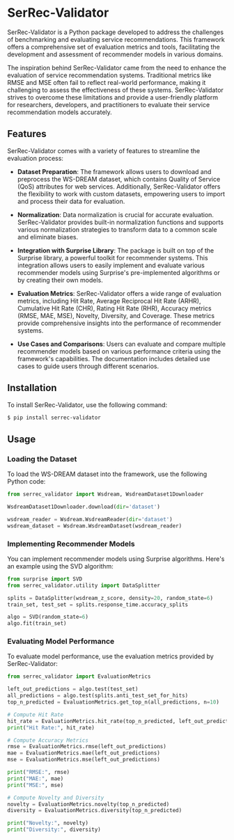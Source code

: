 # SerRec-Validator
SerRec-Validator is a Python package developed to address the challenges of benchmarking and evaluating service recommendations. This framework offers a comprehensive set of evaluation metrics and tools, facilitating the development and assessment of recommender models in various domains.

The inspiration behind SerRec-Validator came from the need to enhance the evaluation of service recommendation systems. Traditional metrics like RMSE and MSE often fail to reflect real-world performance, making it challenging to assess the effectiveness of these systems. SerRec-Validator strives to overcome these limitations and provide a user-friendly platform for researchers, developers, and practitioners to evaluate their service recommendation models accurately.

## Features

SerRec-Validator comes with a variety of features to streamline the evaluation process:

- **Dataset Preparation**: The framework allows users to download and preprocess the WS-DREAM dataset, which contains Quality of Service (QoS) attributes for web services. Additionally, SerRec-Validator offers the flexibility to work with custom datasets, empowering users to import and process their data for evaluation.

- **Normalization**: Data normalization is crucial for accurate evaluation. SerRec-Validator provides built-in normalization functions and supports various normalization strategies to transform data to a common scale and eliminate biases.

- **Integration with Surprise Library**: The package is built on top of the Surprise library, a powerful toolkit for recommender systems. This integration allows users to easily implement and evaluate various recommender models using Surprise's pre-implemented algorithms or by creating their own models.

- **Evaluation Metrics**: SerRec-Validator offers a wide range of evaluation metrics, including Hit Rate, Average Reciprocal Hit Rate (ARHR), Cumulative Hit Rate (CHR), Rating Hit Rate (RHR), Accuracy metrics (RMSE, MAE, MSE), Novelty, Diversity, and Coverage. These metrics provide comprehensive insights into the performance of recommender systems.

- **Use Cases and Comparisons**: Users can evaluate and compare multiple recommender models based on various performance criteria using the framework's capabilities. The documentation includes detailed use cases to guide users through different scenarios.

## Installation

To install SerRec-Validator, use the following command:

```bash
$ pip install serrec-validator
```

## Usage
### Loading the Dataset
To load the WS-DREAM dataset into the framework, use the following Python code:
```python
from serrec_validator import Wsdream, WsdreamDataset1Downloader

WsdreamDataset1Downloader.download(dir='dataset')

wsdream_reader = Wsdream.WsdreamReader(dir='dataset')
wsdream_dataset = Wsdream.WsdreamDataset(wsdream_reader)
```

### Implementing Recommender Models
You can implement recommender models using Surprise algorithms. Here's an example using the SVD algorithm:
```python
from surprise import SVD
from serrec_validator.utility import DataSplitter

splits = DataSplitter(wsdream_z_score, density=20, random_state=6)
train_set, test_set = splits.response_time.accuracy_splits

algo = SVD(random_state=6)
algo.fit(train_set)
```

### Evaluating Model Performance
To evaluate model performance, use the evaluation metrics provided by SerRec-Validator:
```python
from serrec_validator import EvaluationMetrics

left_out_predictions = algo.test(test_set)
all_predictions = algo.test(splits.anti_test_set_for_hits)
top_n_predicted = EvaluationMetrics.get_top_n(all_predictions, n=10)

# Compute Hit Rate
hit_rate = EvaluationMetrics.hit_rate(top_n_predicted, left_out_predictions)
print("Hit Rate:", hit_rate)

# Compute Accuracy Metrics
rmse = EvaluationMetrics.rmse(left_out_predictions)
mae = EvaluationMetrics.mae(left_out_predictions)
mse = EvaluationMetrics.mse(left_out_predictions)

print("RMSE:", rmse)
print("MAE:", mae)
print("MSE:", mse)

# Compute Novelty and Diversity
novelty = EvaluationMetrics.novelty(top_n_predicted)
diversity = EvaluationMetrics.diversity(top_n_predicted)

print("Novelty:", novelty)
print("Diversity:", diversity)
```










